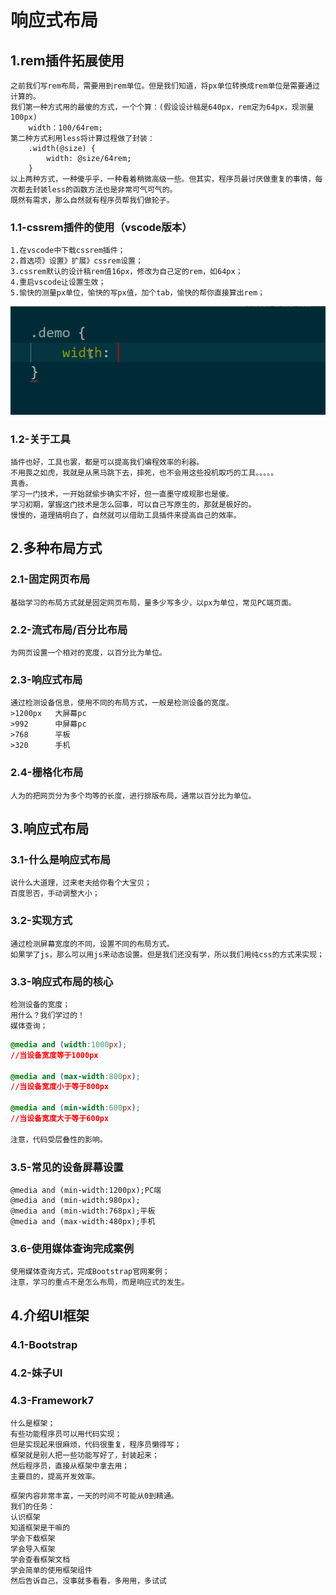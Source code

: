 # 响应式布局

## 1.rem插件拓展使用

```
之前我们写rem布局，需要用到rem单位。但是我们知道，将px单位转换成rem单位是需要通过计算的。
我们第一种方式用的最傻的方式，一个个算：(假设设计稿是640px，rem定为64px，现测量100px)
	width：100/64rem;
第二种方式利用less将计算过程做了封装：
	.width(@size) {
        width: @size/64rem;
	}
以上两种方式，一种傻乎乎，一种看着稍微高级一些。但其实，程序员最讨厌做重复的事情，每次都去封装less的函数方法也是非常可气可气的。
既然有需求，那么自然就有程序员帮我们做轮子。
```

### 1.1-cssrem插件的使用（vscode版本）

```
1.在vscode中下载cssrem插件；
2.首选项》设置》扩展》cssrem设置；
3.cssrem默认的设计稿rem值16px，修改为自己定的rem，如64px；
4.重启vscode让设置生效；
5.愉快的测量px单位，愉快的写px值，加个tab，愉快的帮你直接算出rem；
```

<img src="assets/cssrem.gif">

### 1.2-关于工具

```
插件也好，工具也罢，都是可以提高我们编程效率的利器。
不用畏之如虎，我就是从黑马跳下去，摔死，也不会用这些投机取巧的工具。。。。。
真香。
学习一门技术，一开始就偷步确实不好，但一直墨守成规那也是傻。
学习初期，掌握这门技术是怎么回事，可以自己写原生的，那就是极好的。
慢慢的，道理搞明白了，自然就可以借助工具插件来提高自己的效率。
```

## 2.多种布局方式

### 2.1-固定网页布局

```
基础学习的布局方式就是固定网页布局，量多少写多少，以px为单位，常见PC端页面。
```

### 2.2-流式布局/百分比布局

```
为网页设置一个相对的宽度，以百分比为单位。
```

### 2.3-响应式布局

```
通过检测设备信息，使用不同的布局方式，一般是检测设备的宽度。
>1200px   大屏幕pc
>992      中屏幕pc
>768      平板
>320	  手机
```

### 2.4-栅格化布局

```
人为的把网页分为多个均等的长度，进行排版布局，通常以百分比为单位。
```

## 3.响应式布局

### 3.1-什么是响应式布局

```
说什么大道理，过来老夫给你看个大宝贝；
百度思否，手动调整大小；
```

### 3.2-实现方式

```
通过检测屏幕宽度的不同，设置不同的布局方式。
如果学了js，那么可以用js来动态设置。但是我们还没有学，所以我们用纯css的方式来实现；
```

### 3.3-响应式布局的核心

```
检测设备的宽度；
用什么？我们学过的！
媒体查询；
```

```css
@media and (width:1000px);
//当设备宽度等于1000px

@media and (max-width:800px);
//当设备宽度小于等于800px

@media and (min-width:600px);
//当设备宽度大于等于600px

注意，代码受层叠性的影响。
```

### 3.5-常见的设备屏幕设置

```
@media and (min-width:1200px);PC端
@media and (min-width:980px);
@media and (min-width:768px);平板
@media and (max-width:480px);手机
```

### 3.6-使用媒体查询完成案例

```
使用媒体查询方式，完成Bootstrap官网案例；
注意，学习的重点不是怎么布局，而是响应式的发生。
```

## 4.介绍UI框架

### 4.1-Bootstrap

### 4.2-妹子UI

### 4.3-Framework7

```
什么是框架；
有些功能程序员可以用代码实现；
但是实现起来很麻烦，代码很重复，程序员懒得写；
框架就是别人把一些功能写好了，封装起来；
然后程序员，直接从框架中拿去用；
主要目的，提高开发效率。
```

```
框架内容非常丰富，一天的时间不可能从0到精通。
我们的任务：
认识框架
知道框架是干嘛的
学会下载框架
学会导入框架
学会查看框架文档
学会简单的使用框架组件
然后告诉自己，没事就多看看，多用用，多试试
```











